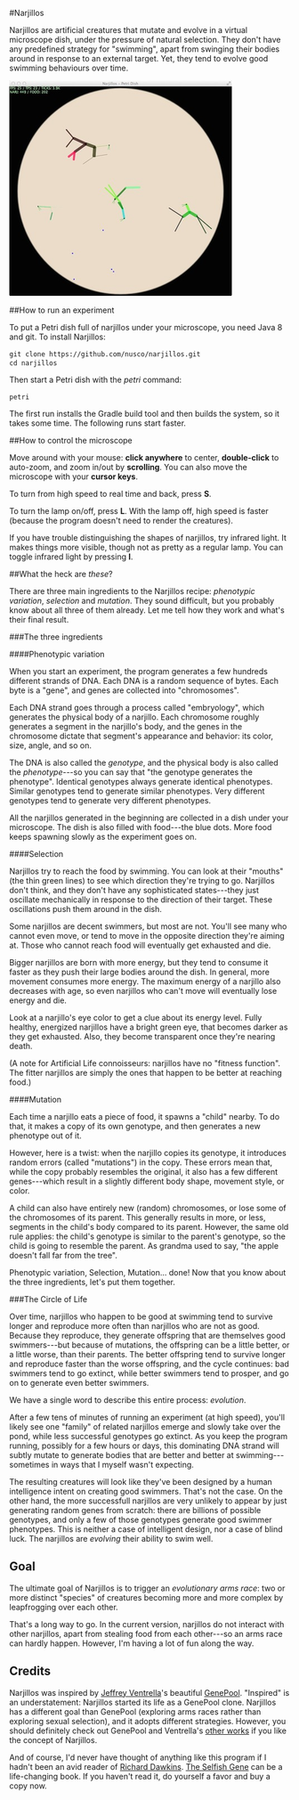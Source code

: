 #Narjillos

Narjillos are artificial creatures that mutate and evolve in a virtual microscope dish, under the pressure of natural selection. They don't have any predefined strategy for "swimming", apart from swinging their bodies around in response to an external target. Yet, they tend to evolve good swimming behaviours over time.

![Take a peek](/doc/narjillos.jpg)

##How to run an experiment

To put a Petri dish full of narjillos under your microscope, you need Java 8 and git. To install Narjillos:

    git clone https://github.com/nusco/narjillos.git
    cd narjillos
  
Then start a Petri dish with the _petri_ command:
  
    petri

The first run installs the Gradle build tool and then builds the system, so it takes some time. The following runs start faster.

##How to control the microscope

Move around with your mouse: **click anywhere** to center, **double-click** to auto-zoom, and zoom in/out by **scrolling**. You can also move the microscope with your **cursor keys**.

To turn from high speed to real time and back, press **S**.

To turn the lamp on/off, press **L**. With the lamp off, high speed is faster (because the program doesn't need to render the creatures).

If you have trouble distinguishing the shapes of narjillos, try infrared light. It makes things more visible, though not as pretty as a regular lamp. You can toggle infrared light by pressing **I**.

##What the heck are _these_?

There are three main ingredients to the Narjillos recipe: _phenotypic variation_, _selection_ and _mutation_. They sound difficult, but you probably know about all three of them already. Let me tell how they work and what's their final result.

###The three ingredients

####Phenotypic variation

When you start an experiment, the program generates a few hundreds different strands of DNA. Each DNA is a random sequence of bytes. Each byte is a "gene", and genes are collected into "chromosomes".

Each DNA strand goes through a process called "embryology", which generates the physical body of a narjillo. Each chromosome roughly generates a segment in the narjillo's body, and the genes in the chromosome dictate that segment's appearance and behavior: its color, size, angle, and so on.

The DNA is also called the _genotype_, and the physical body is also called the _phenotype_---so you can say that "the genotype generates the phenotype". Identical genotypes always generate identical phenotypes. Similar genotypes tend to generate similar phenotypes. Very different genotypes tend to generate very different phenotypes.

All the narjillos generated in the beginning are collected in a dish under your microscope. The dish is also filled with food---the blue dots. More food keeps spawning slowly as the experiment goes on.

####Selection

Narjillos try to reach the food by swimming. You can look at their "mouths" (the thin green lines) to see which direction they're trying to go. Narjillos don't think, and they don't have any sophisticated states---they just oscillate mechanically in response to the direction of their target. These oscillations push them around in the dish.

Some narjillos are decent swimmers, but most are not. You'll see many who cannot even move, or tend to move in the opposite direction they're aiming at. Those who cannot reach food will eventually get exhausted and die.

Bigger narjillos are born with more energy, but they tend to consume it faster as they push their large bodies around the dish. In general, more movement consumes more energy. The maximum energy of a narjillo also decreases with age, so even narjillos who can't move will eventually lose energy and die.

Look at a narjillo's eye color to get a clue about its energy level. Fully healthy, energized narjillos have a bright green eye, that becomes darker as they get exhausted. Also, they become transparent once they're nearing death.

(A note for Artificial Life connoisseurs: narjillos have no "fitness function". The fitter narjillos are simply the ones that happen to be better at reaching food.)

####Mutation

Each time a narjillo eats a piece of food, it spawns a "child" nearby. To do that, it makes a copy of its own genotype, and then generates a new phenotype out of it.

However, here is a twist: when the narjillo copies its genotype, it introduces random errors (called "mutations") in the copy. These errors mean that, while the copy probably resembles the original, it also has a few different genes---which result in a slightly different body shape, movement style, or color.

A child can also have entirely new (random) chromosomes, or lose some of the chromosomes of its parent. This generally results in more, or less, segments in the child's body compared to its parent. However, the same old rule applies: the child's genotype is similar to the parent's genotype, so the child is going to resemble the parent. As grandma used to say, "the apple doesn't fall far from the tree".

Phenotypic variation, Selection, Mutation... done! Now that you know about the three ingredients, let's put them together.

###The Circle of Life

Over time, narjillos who happen to be good at swimming tend to survive longer and reproduce more often than narjillos who are not as good. Because they reproduce, they generate offspring that are themselves good swimmers---but because of mutations, the offspring can be a little better, or a little worse, than their parents. The better offspring tend to survive longer and reproduce faster than the worse offspring, and the cycle continues: bad swimmers tend to go extinct, while better swimmers tend to prosper, and go on to generate even better swimmers.

We have a single word to describe this entire process: _evolution_.

After a few tens of minutes of running an experiment (at high speed), you'll likely see one "family" of related narjillos emerge and slowly take over the pond, while less successful genotypes go extinct. As you keep the program running, possibly for a few hours or days, this dominating DNA strand will subtly mutate to generate bodies that are better and better at swimming---sometimes in ways that I myself wasn't expecting.

The resulting creatures will look like they've been designed by a human intelligence intent on creating good swimmers. That's not the case. On the other hand, the more successfull narjillos are very unlikely to appear by just generating random genes from scratch: there are billions of possible genotypes, and only a few of those genotypes generate good swimmer phenotypes. This is neither a case of intelligent design, nor a case of blind luck. The narjillos are _evolving_ their ability to swim well.

## Goal

The ultimate goal of Narjillos is to trigger an _evolutionary arms race_: two or more distinct "species" of creatures becoming more and more complex by leapfrogging over each other.

That's a long way to go. In the current version, narjillos do not interact with other narjillos, apart from stealing food from each other---so an arms race can hardly happen. However, I'm having a lot of fun along the way.

## Credits

Narjillos was inspired by [Jeffrey Ventrella](http://en.wikipedia.org/wiki/Jeffrey_Ventrella)'s beautiful [GenePool](http://www.swimbots.com). "Inspired" is an understatement: Narjillos started its life as a GenePool clone. Narjillos has a different goal than GenePool (exploring arms races rather than exploring sexual selection), and it adopts different strategies. However, you should definitely check out GenePool and Ventrella's [other works](http://www.ventrella.com/) if you like the concept of Narjillos.

And of course, I'd never have thought of anything like this program if I hadn't been an avid reader of [Richard Dawkins](http://en.wikipedia.org/wiki/Richard_Dawkins). [The Selfish Gene](http://www.amazon.com/The-Selfish-Gene-Richard-Dawkins/dp/0192860925) can be a life-changing book. If you haven't read it, do yourself a favor and buy a copy now.

